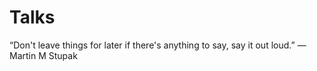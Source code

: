 # Talks
“Don't leave things for later if there's anything to say, say it out loud.” ― Martin M Stupak
